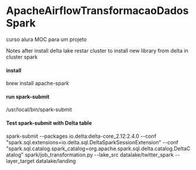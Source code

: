 # ApacheAirflowTransformacaoDadosSpark
curso alura MOC para um projeto

Notes after install delta lake restar cluster to install new library from delta in cluster spark

#### install 
brew install apache-spark

#### run spark-submit
/usr/local/bin/spark-submit

#### Test spark-submit with Delta table
spark-submit --packages io.delta:delta-core_2.12:2.4.0 --conf "spark.sql.extensions=io.delta.sql.DeltaSparkSessionExtension" --conf "spark.sql.catalog.spark_catalog=org.apache.spark.sql.delta.catalog.DeltaCatalog" spark/job_transformation.py --lake_src datalake/twitter_spark --layer_target datalake/landing